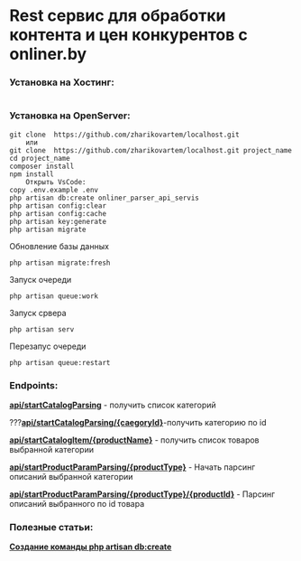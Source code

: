 # Rest сервис для обработки контента и цен конкурентов с onliner.by

### Установка на Хостинг:
```console

```

### Установка на OpenServer:
```console
git clone  https://github.com/zharikovartem/localhost.git
    или
git clone  https://github.com/zharikovartem/localhost.git project_name
cd project_name
composer install
npm install
    Открыть VsCode:
copy .env.example .env
php artisan db:create onliner_parser_api_servis
php artisan config:clear
php artisan config:cache
php artisan key:generate
php artisan migrate
```

Обновление базы данных
```console
php artisan migrate:fresh
```

Запуск очереди
```console
php artisan queue:work
```

Запуск срвера
```console
php artisan serv
```

Перезапус очереди
```console
php artisan queue:restart
```

### Endpoints:
**[api/startCatalogParsing](http://127.0.0.1:8000/api/startCatalogParsing)** - получить список категорий

???**[api/startCatalogParsing/{caegoryId}](http://127.0.0.1:8000/api/startCatalogParsing/250)**-получить категорию по id

**[api/startCatalogItem/{productName}](http://127.0.0.1:8000/api/startCatalogItem/hoods)** - получить список товаров выбранной категории

**[api/startProductParamParsing/{productType}](http://127.0.0.1:8000/api/startProductParamParsing/hoods)** - Начать парсинг описаний выбранной категории

**[api/startProductParamParsing/{productType}/{productId}](http://127.0.0.1:8000/api/startProductParamParsing/hoods/1)** - Парсинг описаний выбранного по id товара


### Полезные статьи:
**[Создание команды php artisan db:create](https://www.techspeak.dev/2018/09/30/laravel-creating-the-database-using-artisan-commands.html)**